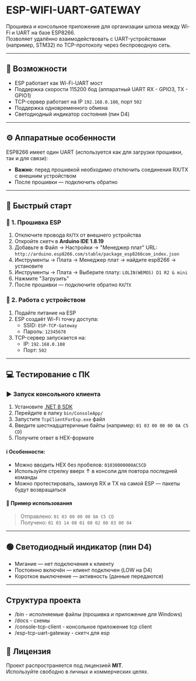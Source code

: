 # ESP-WIFI-UART-GATEWAY

Прошивка и консольное приложение для организации шлюза между Wi-Fi и UART на базе ESP8266.  
Позволяет удалённо взаимодействовать с UART-устройствами (например, STM32) по TCP-протоколу через беспроводную сеть.

---

## 🔧 Возможности

- ESP работает как Wi-Fi-UART мост
- Поддержка скорости 115200 бод (аппаратный UART RX - GPIO3, TX - GPIO1)
- TCP-сервер работает на IP `192.168.0.108`, порт `502`
- Поддержка одновременного обмена
- Светодиодный индикатор состояния (пин D4)

---

## ⚙️ Аппаратные особенности

ESP8266 имеет один UART (используется как для загрузки прошивки, так и для связи):

- **Важно**: перед прошивкой необходимо отключить соединения RX/TX с внешним устройством
- После прошивки — подключить обратно

---

## 🚀 Быстрый старт

### 🔌 1. Прошивка ESP

1. Отключите провода `RX`/`TX` от внешнего устройства
2. Откройте скетч в **Arduino IDE 1.8.19** 
4. Добавьте в Файл -> Настройки -> "Менеджер плат" URL:  
   `http://arduino.esp8266.com/stable/package_esp8266com_index.json`
5. Инструменты -> Плата -> Менеджер плат -> найдите esp8266 -> установите
3. Инструменты -> Плата -> Выберите плату: `LOLIN(WEMOS) D1 R2 & mini`
5. Нажмите "Загрузить"
6. После прошивки — подключите обратно `RX`/`TX`

### 📶 2. Работа с устройством

1. Подайте питание на ESP
2. ESP создаёт Wi-Fi точку доступа:
   - SSID: `ESP-TCP-Gateway`
   - Пароль: `12345678`
3. TCP-сервер запускается на:
   - IP: `192.168.0.108`
   - Порт: `502`

---

## 💻 Тестирование с ПК

### ▶️ Запуск консольного клиента

1. Установите [.NET 8 SDK](https://dotnet.microsoft.com/ru-ru/download/dotnet/thank-you/sdk-8.0.411-windows-x64-installer)
2. Перейдите в папку `bin/ConsoleApp/`
3. Запустите `TcpClientForEsp.exe` файл
4. Введите шестнадцатеричные байты (например: `01 03 00 00 00 0A C5 CD`)
5. Получите ответ в HEX-формате

#### ℹ️ Особенности:

- Можно вводить HEX без пробелов: `01030000000AC5CD`
- Используйте стрелку вверх ↑ в консоли для повтора последней команды
- Можно протестировать, замкнув RX и TX на самой ESP — пакеты будут возвращаться

#### 🧪 Пример использования

> Отправлено: `01 03 00 00 00 0A C5 CD`  
> Получено: `01 03 14 00 01 00 02 00 03 00 04`

---

## 🟢 Светодиодный индикатор (пин D4)

- Мигание — нет подключения к клиенту
- Постоянно включён — клиент подключен (LOW на D4)
- Короткое выключение — активность (данные передаются)

---

## Структура проекта

- /bin - исполняемые файлы (прошивка и приложение для Windows)
- /docs - схемы
- /console-tcp-client - консольное приложение tcp client
- /esp-tcp-uart-gateway - скетч для esp


## 📝 Лицензия

Проект распространяется под лицензией **MIT**.  
Используйте свободно в личных и коммерческих целях.